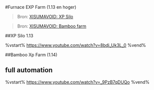 #Furnace EXP Farm (1.13 en hoger)

>Bron:
>[XISUMAVOID: XP Silo](https://www.youtube.com/watch?v=8bdj_Uk3L_0)

>Bron:
>[XISUMAVOID: Bamboo farm](https://www.youtube.com/watch?v=_9PzB7qDUQo)

##XP Silo 1.13

%vstart%
https://www.youtube.com/watch?v=8bdj_Uk3L_0
%vend%





##Bamboo Xp Farm (1.14)


## full automation


%vstart%
https://www.youtube.com/watch?v=_9PzB7qDUQo
%vend%
